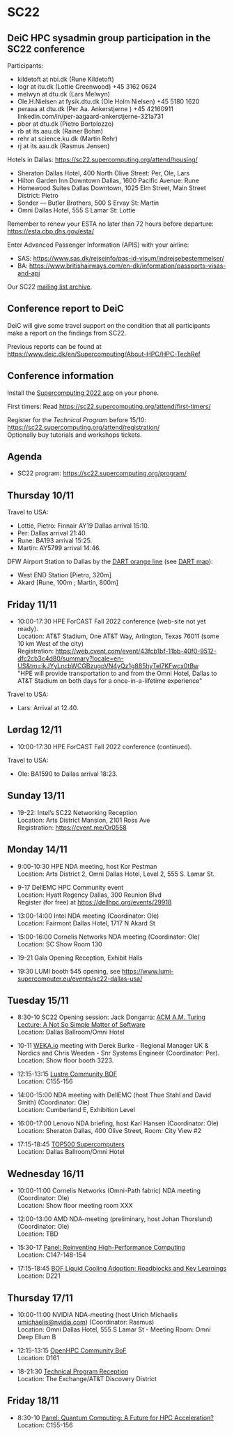 # SC22

DeiC HPC sysadmin group participation in the SC22 conference
------------------------------------------------------------

Participants:

* kildetoft at nbi.dk (Rune Kildetoft)
* logr at itu.dk (Lottie Greenwood) +45 3162 0624
* melwyn at dtu.dk (Lars Melwyn)
* Ole.H.Nielsen at fysik.dtu.dk (Ole Holm Nielsen) +45 5180 1620
* peraaa at dtu.dk (Per Aa. Ankerstjerne )  +45 42160911 linkedin.com/in/per-aagaard-ankerstjerne-321a731
* pbor at dtu.dk (Pietro Bortolozzo)
* rb at its.aau.dk (Rainer Bohm)
* rehr at science.ku.dk (Martin Rehr)
* rj at its.aau.dk (Rasmus Jensen)

Hotels in Dallas: https://sc22.supercomputing.org/attend/housing/

* Sheraton Dallas Hotel, 400 North Olive Street: Per, Ole, Lars
* Hilton Garden Inn Downtown Dallas, 1600 Pacific Avenue: Rune
* Homewood Suites Dallas Downtown, 1025 Elm Street, Main Street District: Pietro
* Sonder — Butler Brothers, 500 S Ervay St: Martin
* Omni Dallas Hotel, 555 S Lamar St: Lottie

Remember to renew your ESTA no later than 72 hours before departure: https://esta.cbp.dhs.gov/esta/

Enter Advanced Passenger Information (APIS) with your airline:

* SAS: https://www.sas.dk/rejseinfo/pas-id-visum/indrejsebestemmelser/
* BA: https://www.britishairways.com/en-dk/information/passports-visas-and-api

Our SC22 [mailing list archive](https://listserv.fysik.dtu.dk/pipermail/sc22-deic/2022/thread.html).

Conference report to DeiC
-------------------------

DeiC will give some travel support on the condition that all participants make a 
report on the findings from SC22.

Previous reports can be found at https://www.deic.dk/en/Supercomputing/About-HPC/HPC-TechRef

Conference information
----------------------

Install the [Supercomputing 2022 app](https://sc22.supercomputing.org/attend/schedule/mobile-app/) on your phone.

First timers: Read https://sc22.supercomputing.org/attend/first-timers/

Register for the *Technical Program* before 15/10: https://sc22.supercomputing.org/attend/registration/   
Optionally buy tutorials and workshops tickets.

Agenda
------

* SC22 program: https://sc22.supercomputing.org/program/

Thursday 10/11
--------------

Travel to USA:

* Lottie, Pietro: Finnair AY19 Dallas arrival 15:10.
* Per: Dallas arrival 21:40.
* Rune: BA193 arrival 15:25.
* Martin: AY5799 arrival 14:46.

DFW Airport Station to Dallas by the
[DART orange line](https://www.dart.org/riding/dartrailorangeline.asp#rail)
(see [DART map](https://www.dart.org/maps/printrailmap.asp)):

* West END Station [Pietro, 320m]
* Akard [Rune, 100m ; Martin, 800m]

Friday 11/11
------------

* 10:00-17:30 HPE ForCAST Fall 2022 conference (web-site not yet ready).   
  Location: AT&T Stadium, One AT&T Way, Arlington, Texas 76011 (some 10 km West of the city)   
  Registration: https://web.cvent.com/event/43fcb1bf-11bb-40f0-9512-dfc2cb3c4d80/summary?locale=en-US&tm=ikJYyLncbWCGBzugoVN4yQz1g885hyTel7KFwcx0tBw   
  "HPE will provide transportation to and from the Omni Hotel, Dallas to AT&T Stadium on both days for a once-in-a-lifetime experience"

Travel to USA:

* Lars: Arrival at 12.40.

Lørdag 12/11
------------

* 10:00-17:30 HPE ForCAST Fall 2022 conference (continued).   

Travel to USA:

* Ole: BA1590 to Dallas arrival 18:23.

Sunday 13/11
------------

* 19-22: Intel’s SC22 Networking Reception   
  Location: Arts District Mansion, 2101 Ross Ave   
  Registration: https://cvent.me/Or0558

Monday 14/11
------------

* 9:00-10:30 HPE NDA meeting, host Kor Pestman   
  Location: Arts District 2, Omni Dallas Hotel, Level 2, 555 S. Lamar St.

* 9-17 DellEMC HPC Community event   
  Location: Hyatt Regency Dallas, 300 Reunion Blvd   
  Register (for free) at https://dellhpc.org/events/29918

* 13:00-14:00 Intel NDA meeting (Coordinator: Ole)   
  Location: Fairmont Dallas Hotel, 1717 N Akard St

* 15:00-16:00 Cornelis Networks NDA meeting (Coordinator: Ole)   
  Location: SC Show Room 130

* 19-21 Gala Opening Reception, Exhibit Halls 

* 19:30 LUMI booth 545 opening, see https://www.lumi-supercomputer.eu/events/sc22-dallas-usa/

Tuesday 15/11
-------------

* 8:30-10 SC22 Opening session:
  Jack Dongarra: [ACM A.M. Turing Lecture: A Not So Simple Matter of Software](https://sc22.supercomputing.org/attend/schedule/?filter1=evtt135)   
  Location: Dallas Ballroom/Omni Hotel

* 10-11 [WEKA.io](https://www.weka.io/)
  meeting with Derek Burke - Regional Manager UK & Nordics
  and Chris Weeden - Snr Systems Engineer (Coordinator: Per).   
  Location: Show floor booth 3223.

* 12:15-13:15 [Lustre Community BOF](https://sc22.supercomputing.org/presentation/?id=bof112&sess=sess307)   
  Location: C155-156   

* 14:00-15:00 NDA meeting with DellEMC (host Thue Stahl and David Smith) (Coordinator: Ole)   
  Location: Cumberland E, Exhibition Level 

* 16:00-17:00 Lenovo NDA briefing, host Karl Hansen (Coordinator: Ole)   
  Location: Sheraton Dallas, 400 Olive Street, Room: City View #2

* 17:15-18:45 [TOP500 Supercomputers](https://sc22.supercomputing.org/presentation/?id=bof125&sess=sess477)   
  Location: Dallas Ballroom/Omni Hotel   

Wednesday 16/11
---------------

* 10:00-11:00 Cornelis Networks (Omni-Path fabric) NDA meeting (Coordinator: Ole)   
  Location: Show floor meeting room XXX

* 12:00-13:00 AMD NDA-meeting (preliminary, host Johan Thorslund) (Coordinator: Ole)   
  Location: TBD

* 15:30-17 [Panel: Reinventing High-Performance Computing](https://sc22.supercomputing.org/presentation/?id=pan103&sess=sess175)      
  Location: C147-148-154

* 17:15-18:45 [BOF Liquid Cooling Adoption: Roadblocks and Key Learnings](https://sc22.supercomputing.org/presentation/?id=bof115&sess=sess472)   
  Location: D221   

Thursday 17/11
-------------

* 10:00-11:00 NVIDIA NDA-meeting (host Ulrich Michaelis <umichaelis@nvidia.com>) (Coordinator: Rasmus)   
  Location: Omni Dallas Hotel, 555 S Lamar St - Meeting Room: Omni Deep Ellum B

* 12:15-13:15 [OpenHPC Community BoF](https://sc22.supercomputing.org/?post_type=page&p=3479&id=bof160&sess=sess372)   
  Location: D161   

* 18-21:30 [Technical Program Reception](https://sc22.supercomputing.org/attend/schedule/?filter1=evtt135)   
  Location: The Exchange/AT&T Discovery District   

Friday 18/11
------------

* 8:30-10 [Panel: Quantum Computing: A Future for HPC Acceleration?](https://sc22.supercomputing.org/presentation/?id=pan120&sess=sess185)   
  Location: C155-156   
